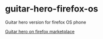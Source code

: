 # guitar-hero-firefox-os
Guitar hero version for firefox OS phone

[Guitar hero on firefox marketplace](https://marketplace.firefox.com/app/guitar-heroes-2?src=search)
